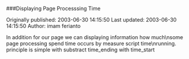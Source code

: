 ###Displaying Page Processsing Time

Originally published: 2003-06-30 14:15:50
Last updated: 2003-06-30 14:15:50
Author: imam ferianto

In addition for our page we can displaying information how much\nsome page processing spend time occurs by measure script time\nrunning. principle is simple with substract time_ending with time_start